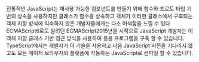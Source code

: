 전통적인 JavaScript는 재사용 가능한 컴포넌트를 만들기 위해 함수와 프로토 타입 기반의 상속을 사용하지만 클래스가 함수를 상속하고 객체가 이러한 클래스에서 구축되는 객체 지향 방식에 익숙하지 않은 개발자들에게는 다소 어색함을 느낄 수 있다<br />
ECMAScript6로도 알려딘 ECMAScript2015년을 시작으로 JavaScript 개발자는 이 객체 지향 클래스 기반 접근 방식을 사용하여 응용 프로그램을 구축 할 수 있습니다.<br />
TypeScript에서는 개발자가 이 기술을 사용하고 다음 JavaScript 버전을 기다리지 않고도 모든 메이저 브라우저와 플랫폼에 작동하는 JavaScript로 컴파일 할 수 있습니다.
